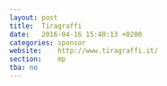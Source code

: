 ```yaml
---
layout: post
title:  Tiragraffi
date:   2016-04-16 15:40:13 +0200
categories: sponsor
website:    http://www.tiragraffi.it/
section:    mp
tba: no
---
```

